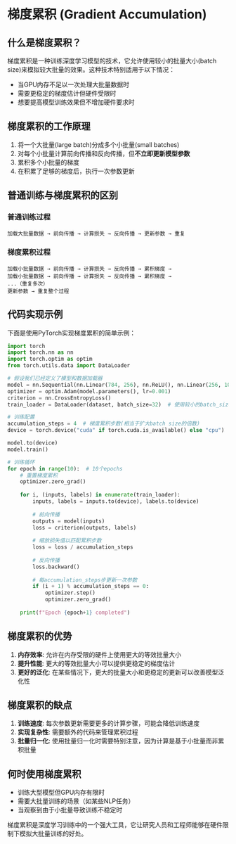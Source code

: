 # 梯度累积 (Gradient Accumulation)

## 什么是梯度累积？

梯度累积是一种训练深度学习模型的技术，它允许使用较小的批量大小(batch size)来模拟较大批量的效果。这种技术特别适用于以下情况：

- 当GPU内存不足以一次处理大批量数据时
- 需要更稳定的梯度估计但硬件受限时
- 想要提高模型训练效果但不增加硬件要求时

## 梯度累积的工作原理

1. 将一个大批量(large batch)分成多个小批量(small batches)
2. 对每个小批量计算前向传播和反向传播，但**不立即更新模型参数**
3. 累积多个小批量的梯度
4. 在积累了足够的梯度后，执行一次参数更新

## 普通训练与梯度累积的区别

### 普通训练过程
```
加载大批量数据 → 前向传播 → 计算损失 → 反向传播 → 更新参数 → 重复
```

### 梯度累积过程
```
加载小批量数据 → 前向传播 → 计算损失 → 反向传播 → 累积梯度 → 
加载小批量数据 → 前向传播 → 计算损失 → 反向传播 → 累积梯度 → 
...（重复多次）
更新参数 → 重复整个过程
```

## 代码实现示例

下面是使用PyTorch实现梯度累积的简单示例：

```python
import torch
import torch.nn as nn
import torch.optim as optim
from torch.utils.data import DataLoader

# 假设我们已经定义了模型和数据加载器
model = nn.Sequential(nn.Linear(784, 256), nn.ReLU(), nn.Linear(256, 10))
optimizer = optim.Adam(model.parameters(), lr=0.001)
criterion = nn.CrossEntropyLoss()
train_loader = DataLoader(dataset, batch_size=32)  # 使用较小的batch_size

# 训练配置
accumulation_steps = 4  # 梯度累积步数(相当于扩大batch size的倍数)
device = torch.device("cuda" if torch.cuda.is_available() else "cpu")

model.to(device)
model.train()

# 训练循环
for epoch in range(10):  # 10个epochs
    # 重置梯度累积
    optimizer.zero_grad()
    
    for i, (inputs, labels) in enumerate(train_loader):
        inputs, labels = inputs.to(device), labels.to(device)
        
        # 前向传播
        outputs = model(inputs)
        loss = criterion(outputs, labels)
        
        # 缩放损失值以匹配累积步数
        loss = loss / accumulation_steps
        
        # 反向传播
        loss.backward()
        
        # 每accumulation_steps步更新一次参数
        if (i + 1) % accumulation_steps == 0:
            optimizer.step()
            optimizer.zero_grad()
    
    print(f"Epoch {epoch+1} completed")
```

## 梯度累积的优势

1. **内存效率**: 允许在内存受限的硬件上使用更大的等效批量大小
2. **提升性能**: 更大的等效批量大小可以提供更稳定的梯度估计
3. **更好的泛化**: 在某些情况下，更大的批量大小和更稳定的更新可以改善模型泛化性

## 梯度累积的缺点

1. **训练速度**: 每次参数更新需要更多的计算步骤，可能会降低训练速度
2. **实现复杂性**: 需要额外的代码来管理累积过程
3. **批量归一化**: 使用批量归一化时需要特别注意，因为计算是基于小批量而非累积批量

## 何时使用梯度累积

- 训练大型模型但GPU内存有限时
- 需要大批量训练的场景（如某些NLP任务）
- 当观察到由于小批量导致训练不稳定时

梯度累积是深度学习训练中的一个强大工具，它让研究人员和工程师能够在硬件限制下模拟大批量训练的好处。